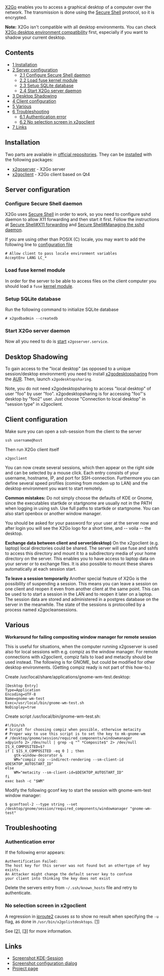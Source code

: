 [X2Go](http://wiki.x2go.org) enables you to access a graphical desktop of a computer over the network. The transmission is done using the [Secure Shell](/index.php/Secure_Shell "Secure Shell") protocol, so it is encrypted.

**Note:** X2Go isn't compatible with all desktop environments. You can check [X2Go desktop environment compatibility](http://wiki.x2go.org/doku.php/doc:de-compat) first, especially if you want to shadow your current desktop.

## Contents

*   [1 Installation](#Installation)
*   [2 Server configuration](#Server_configuration)
    *   [2.1 Configure Secure Shell daemon](#Configure_Secure_Shell_daemon)
    *   [2.2 Load fuse kernel module](#Load_fuse_kernel_module)
    *   [2.3 Setup SQLite database](#Setup_SQLite_database)
    *   [2.4 Start X2Go server daemon](#Start_X2Go_server_daemon)
*   [3 Desktop Shadowing](#Desktop_Shadowing)
*   [4 Client configuration](#Client_configuration)
*   [5 Various](#Various)
*   [6 Troubleshooting](#Troubleshooting)
    *   [6.1 Authentication error](#Authentication_error)
    *   [6.2 No selection screen in x2goclient](#No_selection_screen_in_x2goclient)
*   [7 Links](#Links)

## Installation

Two parts are available in [official repositories](/index.php/Official_repositories "Official repositories"). They can be [installed](/index.php/Pacman "Pacman") with the following packages:

*   [x2goserver](https://www.archlinux.org/packages/?name=x2goserver) - X2Go server
*   [x2goclient](https://www.archlinux.org/packages/?name=x2goclient) - X2Go client based on Qt4

## Server configuration

### Configure Secure Shell daemon

X2Go uses [Secure Shell](/index.php/Secure_Shell "Secure Shell") in order to work, so you need to configure sshd daemon to allow X11 forwarding and then start it first. Follow the instructions at [Secure Shell#X11 forwarding](/index.php/Secure_Shell#X11_forwarding "Secure Shell") and [Secure Shell#Managing the sshd daemon](/index.php/Secure_Shell#Managing_the_sshd_daemon "Secure Shell").

If you are using other than POSIX (C) locale, you may want to add the following line to [configuration file](/index.php/Secure_Shell#Daemon "Secure Shell")

```
# Allow client to pass locale environment variables
AcceptEnv LANG LC_*

```

### Load fuse kernel module

In order for the server to be able to access files on the client computer you should load a `fuse` [kernel module](/index.php/Kernel_module "Kernel module").

### Setup SQLite database

Run the following command to initialize SQLite database

```
# x2godbadmin --createdb

```

### Start X2Go server daemon

Now all you need to do is [start](/index.php/Start "Start") `x2goserver.service`.

## Desktop Shadowing

To gain access to the "local desktop" (as opposed to a unique session/desktop environment) you need to install [x2godesktopsharing](https://aur.archlinux.org/packages/x2godesktopsharing/) from the [AUR](/index.php/AUR "AUR"). Then, launch `x2godesktopsharing`.

Note, you do not need x2godesktopsharing to access "local desktop" of user "foo" by user "foo". x2godesktopsharing is for accessing "foo"'s desktop by "foo2" user. Just choose "Connection to local desktop" in "session type" in x2goclient.

## Client configuration

Make sure you can open a ssh-session from the client to the server

```
ssh username@host

```

Then run X2Go client itself

```
x2goclient

```

You can now create several sessions, which then appear on the right side and can be selected by a mouse click. Each entry consists of your username, hostname, IP, and port for SSH-connection. Furthermore you can define several speed profiles (coming from modem up to LAN) and the desktop environment you want to start remotely.

**Common mistakes:** Do not simply choose the defaults of KDE or Gnome, since the executables startkde or startgnome are usually not in the PATH when logging in using ssh. Use full paths to startkde or startgnome. You can also start openbox or another window manager.

You should be asked for your password for your user at the server now and after login you will see the X2Go logo for a short time, and -- voila -- the desktop.

**Exchange data between client and server(desktop)** On the x2goclient (e.g. laptop) local directories could be shared. The server will use fuse and sshfs to access this directory and mount it to a subdirectory media of your home directory on the server. This enables you to have access to laptop data on your server or to exchange files. It is also possible to mount these shares automatically at each session start.

**To leave a session temporarily** Another special feature of X2Go is the possibility of suspending a session. This means you can leave a session on one client and reopen it even from another client at the same point. This can be used to to start a session in the LAN and to reopen it later on a laptop. The session data are stored and administered in a postgres database on the server in the meanwhile. The state of the sessions is protocolled by a process named x2gocleansessions.

## Various

**Workaround for failing compositing window manager for remote session**

This is useful for situations, when the computer running x2goserver is used also for local sessions with e.g. compiz as the window manager. For remote connections with x2goclient, compiz fails to load and metacity should be used instead. The following is for GNOME, but could be modified for other desktop environments. (Getting compiz ready is not part of this how-to.)

Create /usr/local/share/applications/gnome-wm-test.desktop:

```
[Desktop Entry]
Type=Application
Encoding=UTF-8
Name=gnome-wm-test
Exec=/usr/local/bin/gnome-wm-test.sh
NoDisplay=true

```

Create script /usr/local/bin/gnome-wm-test.sh:

```
#!/bin/sh
# Script for choosing compiz when possible, otherwise metacity
# Proper way to use this script is to set the key to mk-gnome-wm
# /desktop/gnome/session/required_components/windowmanager
xdpyinfo 2> /dev/null | grep -q "^ *Composite$" 2> /dev/null
IS_X_COMPOSITED=$?
if [ $IS_X_COMPOSITED -eq 0 ] ; then
    gtk-window-decorator &
    WM="compiz ccp --indirect-rendering --sm-client-id $DESKTOP_AUTOSTART_ID"
else
    WM="metacity --sm-client-id=$DESKTOP_AUTOSTART_ID"
fi
exec bash -c "$WM"

```

Modify the following gconf key to start the session with gnome-wm-test window manager:

```
$ gconftool-2 --type string --set /desktop/gnome/session/required_components/windowmanager "gnome-wm-test"

```

## Troubleshooting

### Authentication error

If the following error appears:

```
Authentification Failed:
The host key for this server was not found but an othertype of key exists.
An Attacker might change the default server key to confuse  
your client into thinking the key does not exist

```

Delete the servers entry from `~/.ssh/known_hosts` file and retry to authenticate.

### No selection screen in x2goclient

A regression in [iproute2](https://www.archlinux.org/packages/?name=iproute2) causes *ss* to show no result when specifying the `-u` flag, as done in `/usr/bin/x2golistdesktops`. [[1]](https://marc.info/?l=linux-netdev&m=143018447007958&w=2)

See [[2]](http://bugs.x2go.org/cgi-bin/bugreport.cgi?bug=799), [[3]](https://bbs.archlinux.org/viewtopic.php?pid=1541035) for more information.

## Links

*   [Screenshot KDE-Session](http://wiki.archlinux.de/?title=Bild:X2go-1.png)
*   [Screenshot configuration dialog](http://wiki.archlinux.de/?title=Bild:X2go-2.png)
*   [Project page](http://x2go.org)